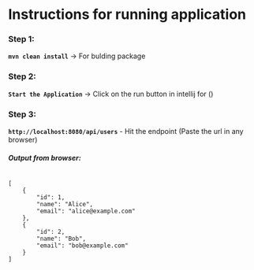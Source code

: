 # Instructions for running application

### **Step 1:**
**` mvn clean install `** -> For bulding package

### **Step 2:**
**` Start the Application `** -> Click on the run button in intellij for ()

### **Step 3:**
**` http://localhost:8080/api/users `** - Hit the endpoint (Paste the url in any browser)
#####   *Output from browser:*
```
    
[
    {
        "id": 1,
        "name": "Alice",
        "email": "alice@example.com"
    },
    {
        "id": 2,
        "name": "Bob",
        "email": "bob@example.com"
    }
]
```

